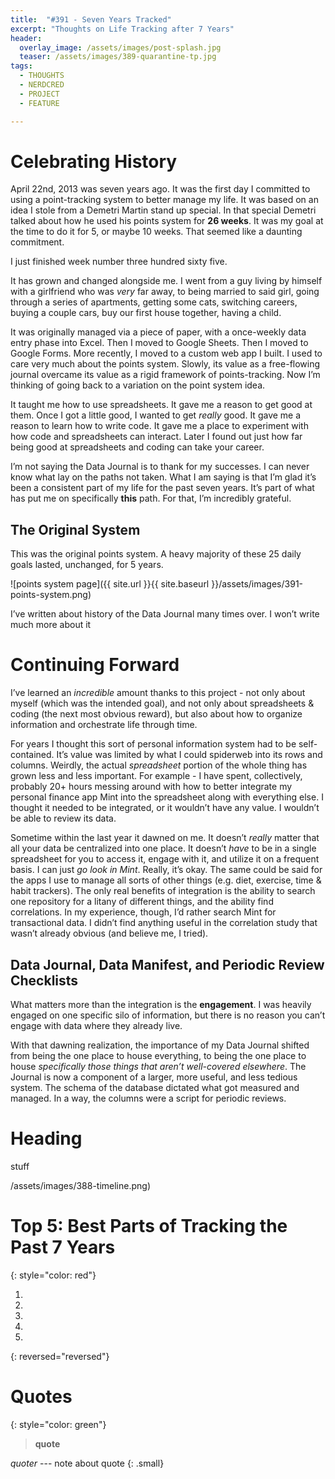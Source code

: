 ```yaml
---
title:  "#391 - Seven Years Tracked"
excerpt: "Thoughts on Life Tracking after 7 Years"
header:
  overlay_image: /assets/images/post-splash.jpg
  teaser: /assets/images/389-quarantine-tp.jpg
tags:
  - THOUGHTS
  - NERDCRED
  - PROJECT
  - FEATURE

---
```


# Celebrating History

April 22nd, 2013 was seven years ago. It was the first day I committed to using a point-tracking system to better manage my life. It was based on an idea I stole from a Demetri Martin stand up special. In that special Demetri talked about how he used his points system for **26 weeks**. It was my goal at the time to do it for 5, or maybe 10 weeks. That seemed like a daunting commitment.

I just finished week number three hundred sixty five.

It has grown and changed alongside me. I went from a guy living by himself with a girlfriend who was *very* far away, to being married to said girl, going through a series of apartments, getting some cats, switching careers, buying a couple cars, buy our first house together, having a child.

It was originally managed via a piece of paper, with a once-weekly data entry phase into Excel. Then I moved to Google Sheets. Then I moved to Google Forms. More recently, I moved to a custom web app I built. I used to care very much about the points system. Slowly, its value as a free-flowing journal overcame its value as a rigid framework of points-tracking. Now I’m thinking of going back to a variation on the point system idea.

It taught me how to use spreadsheets. It gave me a reason to get good at them. Once I got a little good, I wanted to get *really* good. It gave me a reason to learn how to write code. It gave me a place to experiment with how code and spreadsheets can interact. Later I found out just how far being good at spreadsheets and coding can take your career. 

I’m not saying the Data Journal is to thank for my successes. I can never know what lay on the paths not taken. What I am saying is that I’m glad it’s been a consistent part of my life for the past seven years. It’s part of what has put me on specifically **this** path. For that, I’m incredibly grateful. 

## The Original System

This was the original points system. A heavy majority of these 25 daily goals lasted, unchanged, for 5 years.

![points system page]({{ site.url }}{{ site.baseurl }}/assets/images/391-points-system.png)

I’ve written about history of the Data Journal many times over. I won’t write much more about it 

# Continuing Forward

I’ve learned an *incredible* amount thanks to this project - not only about myself (which was the intended goal), and not only about spreadsheets & coding (the next most obvious reward), but also about how to organize information and orchestrate life through time. 

For years I thought this sort of personal information system had to be self-contained. It’s value was limited by what I could spiderweb into its rows and columns. Weirdly, the actual *spreadsheet* portion of the whole thing has grown less and less important. For example - I have spent, collectively, probably 20+ hours messing around with how to better integrate my personal finance app Mint into the spreadsheet along with everything else. I thought it needed to be integrated, or it wouldn’t have any value. I wouldn’t be able to review its data. 

Sometime within the last year it dawned on me. It doesn’t *really* matter that all your data be centralized into one place. It doesn’t *have* to be in a single spreadsheet for you to access it, engage with it, and utilize it on a frequent basis. I can just *go look in Mint*. Really, it’s okay. The same could be said for the apps I use to manage all sorts of other things (e.g. diet, exercise, time & habit trackers). The only real benefits of integration is the ability to search one repository for a litany of different things, and the ability find correlations. In my experience, though, I’d rather search Mint for transactional data. I didn’t find anything useful in the correlation study that wasn’t already obvious (and believe me, I tried).

## Data Journal, Data Manifest, and Periodic Review Checklists

What matters more than the integration is the **engagement**. I was heavily engaged on one specific silo of information, but there is no reason you can’t engage with data where they already live.

With that dawning realization, the importance of my Data Journal shifted from being the one place to house everything, to being the one place to house *specifically those things that aren’t well-covered elsewhere*. The Journal is now a component of a larger, more useful, and less tedious system. The schema of the database dictated what got measured and managed. In a way, the columns were a script for periodic reviews. 

# Heading

stuff

/assets/images/388-timeline.png)

# Top 5: Best Parts of Tracking the Past 7 Years
{: style="color: red"}

1. 
2. 
3. 
4. 
5. 
{: reversed="reversed"}

# Quotes
{: style="color: green"}
> **quote**  

<cite>quoter</cite> --- note about quote
{: .small}